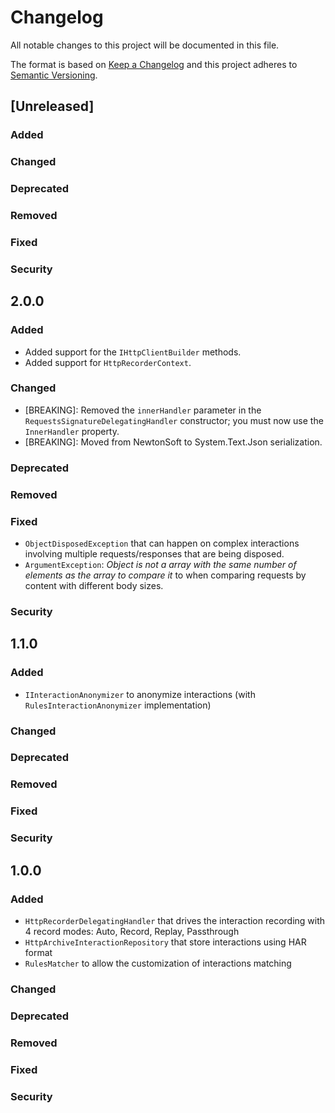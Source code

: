 # Changelog
All notable changes to this project will be documented in this file.

The format is based on [Keep a Changelog](http://keepachangelog.com/en/1.0.0/)
and this project adheres to [Semantic Versioning](http://semver.org/spec/v2.0.0.html).

## [Unreleased]

### Added

### Changed

### Deprecated

### Removed

### Fixed

### Security

## 2.0.0

### Added

- Added support for the `IHttpClientBuilder` methods.
- Added support for `HttpRecorderContext`.

### Changed

- [BREAKING]: Removed the `innerHandler` parameter in the `RequestsSignatureDelegatingHandler` constructor; you must now use the `InnerHandler` property.
- [BREAKING]: Moved from NewtonSoft to System.Text.Json serialization.

### Deprecated

### Removed

### Fixed

- `ObjectDisposedException` that can happen on complex interactions involving multiple requests/responses that are being disposed.
- `ArgumentException`: *Object is not a array with the same number of elements as the array to compare it* to when comparing requests by content with different body sizes.

### Security

## 1.1.0

### Added

- `IInteractionAnonymizer` to anonymize interactions (with `RulesInteractionAnonymizer` implementation)

### Changed

### Deprecated

### Removed

### Fixed

### Security

## 1.0.0

### Added

- `HttpRecorderDelegatingHandler` that drives the interaction recording with 4 record modes: Auto, Record, Replay, Passthrough
- `HttpArchiveInteractionRepository` that store interactions using HAR format
- `RulesMatcher` to allow the customization of interactions matching

### Changed

### Deprecated

### Removed

### Fixed

### Security
